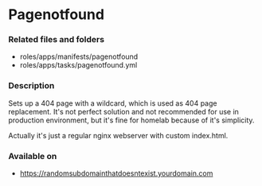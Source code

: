 # Pagenotfound
### Related files and folders
* roles/apps/manifests/pagenotfound
* roles/apps/tasks/pagenotfound.yml

### Description
Sets up a 404 page with a wildcard, which is used as 404 page replacement. It's not perfect solution and not recommended for use in production environment, but it's fine for homelab because of it's simplicity.

Actually it's just a regular nginx webserver with custom index.html.

### Available on
* https://randomsubdomainthatdoesntexist.yourdomain.com